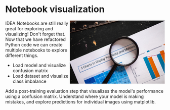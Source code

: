 
# Notebook visualization

<img src="../../media/notebook-visualization.jpg" style="width: 300px" align="right">

IDEA Notebooks are still really great for exploring and visualizing! Don't forget that.
Now that we have refactored Python code we can create multiple notebooks to  explore different things.

- Load model and visualize confusion matrix
- Load dataset and visualize class imbalance

Add a post-training evaluation step that visualizes the model's performance using a confusion matrix. Understand where your model is making mistakes, and explore predictions for individual images using matplotlib.

